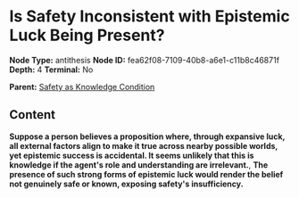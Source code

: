 # Is Safety Inconsistent with Epistemic Luck Being Present?

**Node Type:** antithesis
**Node ID:** fea62f08-7109-40b8-a6e1-c11b8c46871f
**Depth:** 4
**Terminal:** No

**Parent:** [Safety as Knowledge Condition](safety-as-knowledge-condition-synthesis-7750cb65-384b-43f1-84c2-53dadda89e01.md)

## Content

**Suppose a person believes a proposition where, through expansive luck, all external factors align to make it true across nearby possible worlds, yet epistemic success is accidental. It seems unlikely that this is knowledge if the agent's role and understanding are irrelevant.**, **The presence of such strong forms of epistemic luck would render the belief not genuinely safe or known, exposing safety's insufficiency.**
